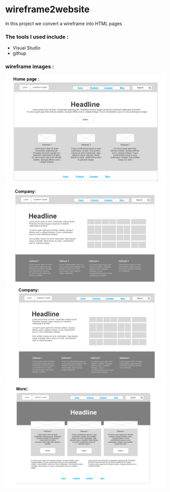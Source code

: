 # wireframe2website

In this project we convert a wireframe into HTML pages



### The tools I used include : 
- Visual Studio
- githup

### wireframe images :
![home page](images/home%20abg.png)
![products page](images/produ.png)
![company page](images/com.png)
![more page](images/more.png)
